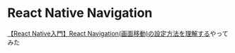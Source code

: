 # React Native Navigation
[【React Native入門】React Navigation(画面移動)の設定方法を理解する](https://reffect.co.jp/react/react-navigation)やってみた